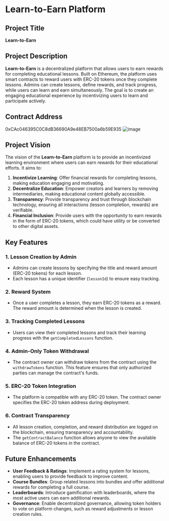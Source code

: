 # Learn-to-Earn Platform

## Project Title
**Learn-to-Earn**

## Project Description
**Learn-to-Earn** is a decentralized platform that allows users to earn rewards for completing educational lessons. Built on Ethereum, the platform uses smart contracts to reward users with ERC-20 tokens once they complete lessons. Admins can create lessons, define rewards, and track progress, while users can learn and earn simultaneously. The goal is to create an engaging educational experience by incentivizing users to learn and participate actively.

## Contract Address
0xCAc046395C0C8dB36690A9e48EB7500a6b59E935
![image](https://github.com/user-attachments/assets/0ae4bf8e-294b-4cd7-a925-d6d8f8fa55f8)


## Project Vision
The vision of the **Learn-to-Earn** platform is to provide an incentivized learning environment where users can earn rewards for their educational efforts. It aims to:

1. **Incentivize Learning**: Offer financial rewards for completing lessons, making education engaging and motivating.
2. **Decentralize Education**: Empower creators and learners by removing intermediaries, making educational content globally accessible.
3. **Transparency**: Provide transparency and trust through blockchain technology, ensuring all interactions (lesson completion, rewards) are verifiable.
4. **Financial Inclusion**: Provide users with the opportunity to earn rewards in the form of ERC-20 tokens, which could have utility or be converted to other digital assets.

## Key Features

### 1. **Lesson Creation by Admin**
   - Admins can create lessons by specifying the title and reward amount (ERC-20 tokens) for each lesson.
   - Each lesson has a unique identifier (`lessonId`) to ensure easy tracking.

### 2. **Reward System**
   - Once a user completes a lesson, they earn ERC-20 tokens as a reward. The reward amount is determined when the lesson is created.

### 3. **Tracking Completed Lessons**
   - Users can view their completed lessons and track their learning progress with the `getCompletedLessons` function.
   
### 4. **Admin-Only Token Withdrawal**
   - The contract owner can withdraw tokens from the contract using the `withdrawTokens` function. This feature ensures that only authorized parties can manage the contract's funds.

### 5. **ERC-20 Token Integration**
   - The platform is compatible with any ERC-20 token. The contract owner specifies the ERC-20 token address during deployment.

### 6. **Contract Transparency**
   - All lesson creation, completion, and reward distribution are logged on the blockchain, ensuring transparency and accountability.
   - The `getContractBalance` function allows anyone to view the available balance of ERC-20 tokens in the contract.

## Future Enhancements

- **User Feedback & Ratings**: Implement a rating system for lessons, enabling users to provide feedback to improve content.
- **Course Bundles**: Group related lessons into bundles and offer additional rewards for completing a full course.
- **Leaderboards**: Introduce gamification with leaderboards, where the most active users can earn additional rewards.
- **Governance**: Enable decentralized governance, allowing token holders to vote on platform changes, such as reward adjustments or lesson creation rules.



